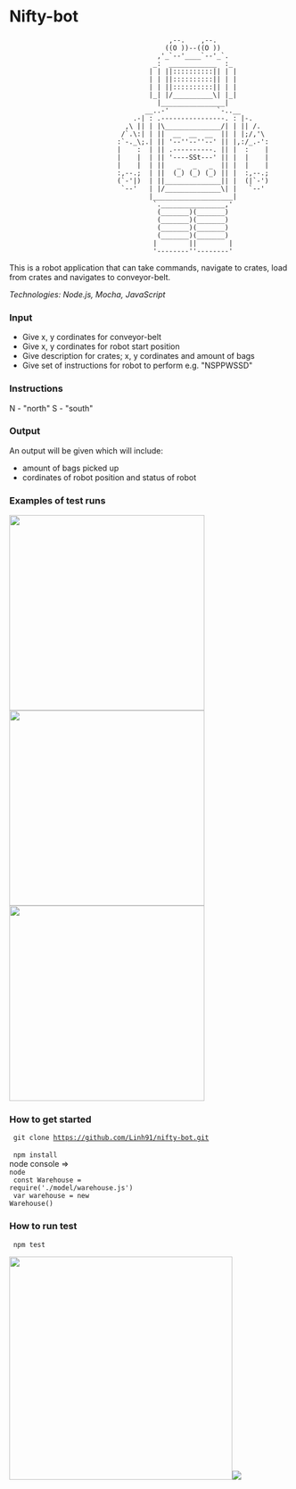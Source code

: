 # Nifty-bot

                                            ,--.    ,--.
                                           ((O ))--((O ))
                                         ,'_`--'____`--'_`.
                                        _:  ____________  :_
                                       | | ||::::::::::|| | |
                                       | | ||::::::::::|| | |
                                       | | ||::::::::::|| | |
                                       |_| |/__________\| |_|
                                         |________________|
                                      __..-'            `-..__
                                   .-| : .----------------. : |-.
                                 ,\ || | |\______________/| | || /.
                                /`.\:| | ||  __  __  __  || | |;/,'\
                               :`-._\;.| || '--''--''--' || |,:/_.-':
                               |    :  | || .----------. || |  :    |
                               |    |  | || '----SSt---' || |  |    |
                               |    |  | ||   _   _   _  || |  |    |
                               :,--.;  | ||  (_) (_) (_) || |  :,--.;
                               (`-'|)  | ||______________|| |  (|`-')
                                `--'   | |/______________\| |   `--'
                                       |____________________|
                                        `.________________,'
                                         (_______)(_______)
                                         (_______)(_______)
                                         (_______)(_______)
                                         (_______)(_______)
                                        |        ||        |
                                        '--------''--------'

This is a robot application that can take commands, navigate to crates, load from crates and navigates to conveyor-belt.

<bold>*Technologies: Node.js, Mocha, JavaScript*</bold>

### Input
- Give x, y cordinates for conveyor-belt
- Give x, y cordinates for robot start position
- Give description for crates; x, y cordinates and amount of bags
- Give set of instructions for robot to perform e.g. "NSPPWSSD"

### Instructions
N - "north"
S - "south"
### Output
An output will be given which will include:
- amount of bags picked up
- cordinates of robot position and status of robot

### Examples of test runs

<img src="https://user-images.githubusercontent.com/17644847/28984123-50bb969c-7954-11e7-8242-fa9e2e7cd4ea.png" width="350"><img src="https://user-images.githubusercontent.com/17644847/28984125-50bfc32a-7954-11e7-916c-88305ab36559.png" width="350">
<img src="https://user-images.githubusercontent.com/17644847/28984124-50beecca-7954-11e7-9cb5-aabe75771e5f.png" width="350">

### How to get started

<code> git clone https://github.com/Linh91/nifty-bot.git </code> <br>
<code> npm install </code><br>
node console => <code> node </code><br>
<code> const Warehouse = require('./model/warehouse.js') </code><br>
<code> var warehouse = new Warehouse() </code>

### How to run test 

<code> npm test </code> <br>

<img src="https://user-images.githubusercontent.com/17644847/28983396-7441fa00-7951-11e7-9e47-39f8d3d716fb.png" width="400" height="400"><img src="https://user-images.githubusercontent.com/17644847/28983657-a6a0c7a0-7952-11e7-925c-3905005999bb.png">
